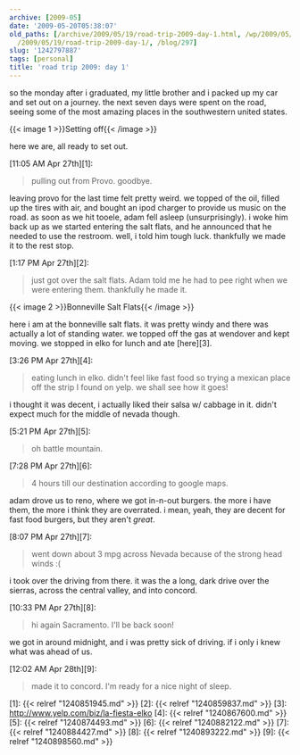 ```yaml
---
archive: [2009-05]
date: '2009-05-20T05:38:07'
old_paths: [/archive/2009/05/19/road-trip-2009-day-1.html, /wp/2009/05/19/road-trip-2009-day-1/,
  /2009/05/19/road-trip-2009-day-1/, /blog/297]
slug: '1242797887'
tags: [personal]
title: 'road trip 2009: day 1'
---
```


so the monday after i graduated, my little brother and i packed up my car
and set out on a journey. the next seven days were spent on the road,
seeing some of the most amazing places in the southwestern united states.

{{< image 1 >}}Setting off{{< /image >}}

here we are, all ready to set out.

[11:05 AM Apr 27th][1]:

> pulling out from Provo. goodbye.
 
leaving provo for the last time felt pretty weird. we topped of the oil,
filled up the tires with air, and bought an ipod charger to provide us
music on the road. as soon as we hit tooele, adam fell asleep
(unsurprisingly). i woke him back up as we started entering the salt
flats, and he announced that he needed to use the restroom. well, i told
him tough luck. thankfully we made it to the rest stop.

[1:17 PM Apr 27th][2]:

> just got over the salt flats. Adam told me he had to pee right when we
> were entering them. thankfully he made it.
 
{{< image 2 >}}Bonneville Salt Flats{{< /image >}}

here i am at the bonneville salt flats. it was pretty windy and there was
actually a lot of standing water. we topped off the gas at wendover and
kept moving. we stopped in elko for lunch and ate [here][3].

[3:26 PM Apr 27th][4]:

> eating lunch in elko. didn't feel like fast food so trying a mexican
> place off the strip I found on yelp. we shall see how it goes!

i thought it was decent, i actually liked their salsa w/ cabbage in it.
didn't expect much for the middle of nevada though.

[5:21 PM Apr 27th][5]:

> oh battle mountain.
 
[7:28 PM Apr 27th][6]:

> 4 hours till our destination according to google maps.
 
adam drove us to reno, where we got in-n-out burgers. the more i have
them, the more i think they are overrated. i mean, yeah, they are decent
for fast food burgers, but they aren't _great_.

[8:07 PM Apr 27th][7]:

> went down about 3 mpg across Nevada because of the strong head winds :(
 
i took over the driving from there. it was the a long, dark drive over the
sierras, across the central valley, and into concord.

[10:33 PM Apr 27th][8]:

> hi again Sacramento. I'll be back soon!
 
we got in around midnight, and i was pretty sick of driving. if i only
i knew what was ahead of us.

[12:02 AM Apr 28th][9]:

> made it to concord. I'm ready for a nice night of sleep.
 
[1]: {{< relref "1240851945.md" >}}
[2]: {{< relref "1240859837.md" >}}
[3]: http://www.yelp.com/biz/la-fiesta-elko
[4]: {{< relref "1240867600.md" >}}
[5]: {{< relref "1240874493.md" >}}
[6]: {{< relref "1240882122.md" >}}
[7]: {{< relref "1240884427.md" >}}
[8]: {{< relref "1240893222.md" >}}
[9]: {{< relref "1240898560.md" >}}

